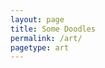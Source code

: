 ```yaml
---
layout: page
title: Some Doodles
permalink: /art/
pagetype: art
---
```


<div id="reactApp" data-config='{% collect_react_cfg %}' />
